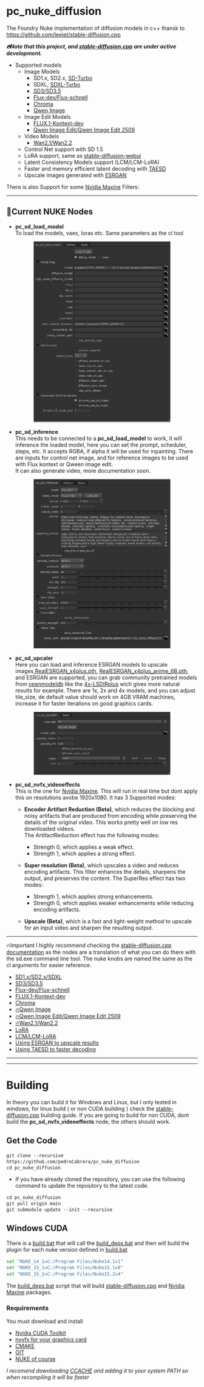 # pc_nuke_diffusion
The Foundry Nuke implementation of diffusion models in c++ thansk to  https://github.com/leejet/stable-diffusion.cpp

***🔥Note that this project, and [stable-diffusion.cpp](https://github.com/leejet/stable-diffusion.cpp) are under active development.***

- Supported models
  - Image Models
    - SD1.x, SD2.x, [SD-Turbo](https://huggingface.co/stabilityai/sd-turbo)
    - SDXL, [SDXL-Turbo](https://huggingface.co/stabilityai/sdxl-turbo)
    - [SD3/SD3.5](https://github.com/leejet/stable-diffusion.cpp/tree/master/docs/sd3.md)
    - [Flux-dev/Flux-schnell](https://github.com/leejet/stable-diffusion.cpp/tree/master/docs/flux.md)
    - [Chroma](https://github.com/leejet/stable-diffusion.cpp/tree/master/docs/chroma.md)
    - [Qwen Image](https://github.com/leejet/stable-diffusion.cpp/tree/master/docs/qwen_image.md)
  - Image Edit Models
    - [FLUX.1-Kontext-dev](https://github.com/leejet/stable-diffusion.cpp/tree/master/docs/kontext.md)
    - [Qwen Image Edit/Qwen Image Edit 2509](https://github.com/leejet/stable-diffusion.cpp/tree/master/docs/qwen_image_edit.md)
  - Video Models
    - [Wan2.1/Wan2.2](https://github.com/leejet/stable-diffusion.cpp/tree/master/docs/wan.md)
  - Control Net support with SD 1.5
  - LoRA support, same as [stable-diffusion-webui](https://github.com/AUTOMATIC1111/stable-diffusion-webui/wiki/Features#lora)
  - Latent Consistency Models support (LCM/LCM-LoRA)
  - Faster and memory efficient latent decoding with [TAESD](https://github.com/madebyollin/taesd)
  - Upscale images generated with [ESRGAN](https://github.com/xinntao/Real-ESRGAN)


There is also Support for some [Nvidia Maxine](https://docs.nvidia.com/deeplearning/maxine/vfx-sdk-system-guide/index.html) Filters:


---
## 🚀Current NUKE Nodes
- **pc_sd_load_model**  
To load the models, vaes, loras etc. Same parameters as the cl tool
<p align="center">
  <img src="./assets/pc_sd_load_model.png" width="360x">
</p>

- **pc_sd_inference**   
This needs to be connected to a **pc_sd_load_model** to work, it will inference the loaded model, here you can set the prompt, scheduler, steps, etc. It accepts RGBA, if alpha it will be used for inpainting. There are inputs for control net image, and for reference images to be used with Flux kontext or Qween image edit.  
It can also generate video, more documentation soon.    
<p align="center">
  <img src="./assets/pc_sd_inference.png" width="360x">
</p>

- **pc_sd_upcaler**    
Here you can load and inference ESRGAN models to upscale images,[RealESRGAN_x4plus.pth](https://github.com/xinntao/Real-ESRGAN/releases/download/v0.1.0/RealESRGAN_x4plus.pth),  [RealESRGAN_x4plus_anime_6B.pth](https://github.com/xinntao/Real-ESRGAN/releases/download/v0.2.2.4/RealESRGAN_x4plus_anime_6B.pth), and ESRGAN are supported, you can grab community pretrained models from [openmodeldb](https://openmodeldb.info/?t=arch%3Aesrgan+arch%3Aesrgan%2B) like the [4x-LSDIRplus](https://openmodeldb.info/models/4x-LSDIRplus) wich gives more natural results for example. There are 1x, 2x and 4x models, and you can adjust tile_size, de default value should work on 4GB VRAM machines, increase it for faster iterations on good graphics cards.
<p align="center">
  <img src="./assets/pc_sd_upcaler.png" width="360x">
</p>

- **pc_sd_nvfx_videoeffects**    
This is the one for [Nvidia Maxine](https://docs.nvidia.com/deeplearning/maxine/vfx-sdk-system-guide/index.html). This will run in real time but dont apply this on resolutions avobe 1920x1080. It has 3 Supported modes:
    - **Encoder Artifact Reduction (Beta)**, which reduces the blocking and noisy artifacts that are produced from encoding while preserving the details of the original video. This works pretty well on low res downloaded videos.    
    The ArtifactReduction effect has the following modes:
        - Strength 0, which applies a weak effect.
        - Strength 1, which applies a strong effect.
        
    - **Super resolution (Beta)**, which upscales a video and reduces encoding artifacts. This filter enhances the details, sharpens the output, and preserves the content. The SuperRes effect has two modes:
        - Strength 1, which applies strong enhancements.
        - Strength 0, which applies weaker enhancements while reducing encoding artifacts.
        
    - **Upscale (Beta)**, which is a fast and light-weight method to upscale for an input video and sharpen the resulting output.
---
🔥Important
I highly recommend checking the [stable-diffusion.cpp documentation](https://github.com/leejet/stable-diffusion.cpp/tree/master/docs) as the nodes are a translation of what you can do there with the sd.exe command line tool. The nuke knobs are named the same as the cl arguments for easier reference.
- [SD1.x/SD2.x/SDXL](https://github.com/leejet/stable-diffusion.cpp/tree/master/docs/sd.md)
- [SD3/SD3.5](https://github.com/leejet/stable-diffusion.cpp/tree/master/docs/sd3.md)
- [Flux-dev/Flux-schnell](https://github.com/leejet/stable-diffusion.cpp/tree/master/docs/flux.md)
- [FLUX.1-Kontext-dev](https://github.com/leejet/stable-diffusion.cpp/tree/master/docs/kontext.md)
- [Chroma](https://github.com/leejet/stable-diffusion.cpp/tree/master/docs/chroma.md)
- [🔥Qwen Image](https://github.com/leejet/stable-diffusion.cpp/tree/master/docs/qwen_image.md)
- [🔥Qwen Image Edit/Qwen Image Edit 2509](https://github.com/leejet/stable-diffusion.cpp/tree/master/docs/qwen_image_edit.md)
- [🔥Wan2.1/Wan2.2](https://github.com/leejet/stable-diffusion.cpp/tree/master/docs/wan.md)
- [LoRA](https://github.com/leejet/stable-diffusion.cpp/tree/master/docs/lora.md)
- [LCM/LCM-LoRA](https://github.com/leejet/stable-diffusion.cpp/tree/master/docs/lcm.md)
- [Using ESRGAN to upscale results](https://github.com/leejet/stable-diffusion.cpp/tree/master/docs/esrgan.md)
- [Using TAESD to faster decoding](https://github.com/leejet/stable-diffusion.cpp/tree/master/docs/taesd.md)
---
---
# Building
In theory you can build it for Windows and Linux, but I only tested in windows, for linux build ( or non CUDA building ) check the [stable-diffusion.cpp](https://github.com/leejet/stable-diffusion.cpp) building guide. If you are going to build for non CUDA, dont build the **pc_sd_nvfx_videoeffects** node, the others should work.
## Get the Code

```
git clone --recursive https://github.com/pedroCabrera/pc_nuke_diffusion
cd pc_nuke_diffusion
```

- If you have already cloned the repository, you can use the following command to update the repository to the latest code.

```
cd pc_nuke_diffusion
git pull origin main
git submodule update --init --recursive
```

## Windows CUDA

There is a [build.bat](https://github.com/pedroCabrera/pc_nuke_diffusion/blob/5766000838354034b7ef8209a89c7916bdf3e5cc/build.bat) that will call the [build_deps.bat](https://github.com/pedroCabrera/pc_nuke_diffusion/blob/5766000838354034b7ef8209a89c7916bdf3e5cc/build_deps.bat) and then will build the plugin for each nuke version defined in [build.bat](https://github.com/pedroCabrera/pc_nuke_diffusion/blob/5766000838354034b7ef8209a89c7916bdf3e5cc/build.bat)
```sh
set "NUKE_14_1=C:/Program Files/Nuke14.1v1"
set "NUKE_15_1=C:/Program Files/Nuke15.1v8"
set "NUKE_15_2=C:/Program Files/Nuke15.2v4"
```
The [build_deps.bat](https://github.com/pedroCabrera/pc_nuke_diffusion/blob/5766000838354034b7ef8209a89c7916bdf3e5cc/build_deps.bat) script that will build [stable-diffusion.cpp](https://github.com/leejet/stable-diffusion.cpp) and [Nvidia Maxine](https://docs.nvidia.com/deeplearning/maxine/vfx-sdk-system-guide/index.html) packages.

### Requirements
You must download and install 

- [Nvidia CUDA Toolkit](https://developer.nvidia.com/cuda-downloads)
- [nvvfx for your graphics card](https://www.nvidia.com/es-es/geforce/broadcasting/broadcast-sdk/resources/)
- [CMAKE](https://cmake.org/)
- [GIT](https://git-scm.com/)
- [NUKE of course](https://www.foundry.com/products/nuke-family/nuke)

*I recomend downloading [CCACHE](https://github.com/ccache/ccache) and adding it to your system PATH so when recompiling it will be faster*
